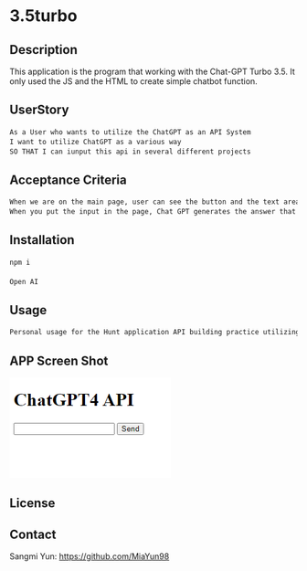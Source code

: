 # 3.5turbo

## Description 
This application is the program that working with the Chat-GPT Turbo 3.5. 
It only used the JS and the HTML to create simple chatbot function. 

## UserStory 

```md
As a User who wants to utilize the ChatGPT as an API System 
I want to utilize ChatGPT as a various way
SO THAT I can iunput this api in several different projects 

```

## Acceptance Criteria

```md
When we are on the main page, user can see the button and the text area. 
When you put the input in the page, Chat GPT generates the answer that is related and print out the result in the page. 
```

## Installation 

```md
npm i

Open AI 
```

## Usage 

```md
Personal usage for the Hunt application API building practice utilizing the Chat GPT
```

## APP Screen Shot 

![Alt text](App%20ScreenShot.png)

## License 



## Contact 
Sangmi Yun: https://github.com/MiaYun98
